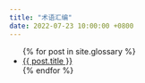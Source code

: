 ```yaml
---
title: "术语汇编"
date: 2022-07-23 10:00:00 +0800
---
```


<ul>
{% for post in site.glossary %}
<li>
<a href="{{ post.url }}" target="_blank">
{{ post.title }}
</a>
</li>
{% endfor %}
</ul>
